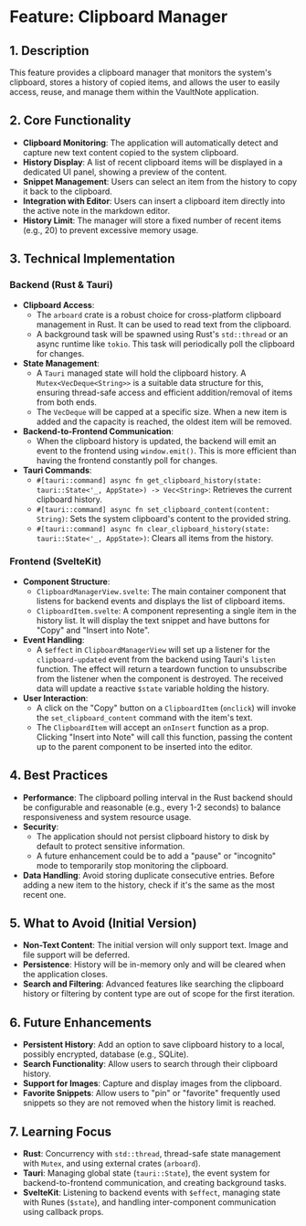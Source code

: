 # Feature: Clipboard Manager

## 1. Description

This feature provides a clipboard manager that monitors the system's clipboard, stores a history of copied items, and allows the user to easily access, reuse, and manage them within the VaultNote application.

## 2. Core Functionality

- **Clipboard Monitoring**: The application will automatically detect and capture new text content copied to the system clipboard.
- **History Display**: A list of recent clipboard items will be displayed in a dedicated UI panel, showing a preview of the content.
- **Snippet Management**: Users can select an item from the history to copy it back to the clipboard.
- **Integration with Editor**: Users can insert a clipboard item directly into the active note in the markdown editor.
- **History Limit**: The manager will store a fixed number of recent items (e.g., 20) to prevent excessive memory usage.

## 3. Technical Implementation

### Backend (Rust & Tauri)

- **Clipboard Access**:
    - The `arboard` crate is a robust choice for cross-platform clipboard management in Rust. It can be used to read text from the clipboard.
    - A background task will be spawned using Rust's `std::thread` or an async runtime like `tokio`. This task will periodically poll the clipboard for changes.
- **State Management**:
    - A `Tauri` managed state will hold the clipboard history. A `Mutex<VecDeque<String>>` is a suitable data structure for this, ensuring thread-safe access and efficient addition/removal of items from both ends.
    - The `VecDeque` will be capped at a specific size. When a new item is added and the capacity is reached, the oldest item will be removed.
- **Backend-to-Frontend Communication**:
    - When the clipboard history is updated, the backend will emit an event to the frontend using `window.emit()`. This is more efficient than having the frontend constantly poll for changes.
- **Tauri Commands**:
    - `#[tauri::command] async fn get_clipboard_history(state: tauri::State<'_, AppState>) -> Vec<String>`: Retrieves the current clipboard history.
    - `#[tauri::command] async fn set_clipboard_content(content: String)`: Sets the system clipboard's content to the provided string.
    - `#[tauri::command] async fn clear_clipboard_history(state: tauri::State<'_, AppState>)`: Clears all items from the history.

### Frontend (SvelteKit)

- **Component Structure**:
    - `ClipboardManagerView.svelte`: The main container component that listens for backend events and displays the list of clipboard items.
    - `ClipboardItem.svelte`: A component representing a single item in the history list. It will display the text snippet and have buttons for "Copy" and "Insert into Note".
- **Event Handling**:
    - A `$effect` in `ClipboardManagerView` will set up a listener for the `clipboard-updated` event from the backend using Tauri's `listen` function. The effect will return a teardown function to unsubscribe from the listener when the component is destroyed. The received data will update a reactive `$state` variable holding the history.
- **User Interaction**:
    - A click on the "Copy" button on a `ClipboardItem` (`onclick`) will invoke the `set_clipboard_content` command with the item's text.
    - The `ClipboardItem` will accept an `onInsert` function as a prop. Clicking "Insert into Note" will call this function, passing the content up to the parent component to be inserted into the editor.

## 4. Best Practices

- **Performance**: The clipboard polling interval in the Rust backend should be configurable and reasonable (e.g., every 1-2 seconds) to balance responsiveness and system resource usage.
- **Security**:
    - The application should not persist clipboard history to disk by default to protect sensitive information.
    - A future enhancement could be to add a "pause" or "incognito" mode to temporarily stop monitoring the clipboard.
- **Data Handling**: Avoid storing duplicate consecutive entries. Before adding a new item to the history, check if it's the same as the most recent one.

## 5. What to Avoid (Initial Version)

- **Non-Text Content**: The initial version will only support text. Image and file support will be deferred.
- **Persistence**: History will be in-memory only and will be cleared when the application closes.
- **Search and Filtering**: Advanced features like searching the clipboard history or filtering by content type are out of scope for the first iteration.

## 6. Future Enhancements

- **Persistent History**: Add an option to save clipboard history to a local, possibly encrypted, database (e.g., SQLite).
- **Search Functionality**: Allow users to search through their clipboard history.
- **Support for Images**: Capture and display images from the clipboard.
- **Favorite Snippets**: Allow users to "pin" or "favorite" frequently used snippets so they are not removed when the history limit is reached.

## 7. Learning Focus

- **Rust**: Concurrency with `std::thread`, thread-safe state management with `Mutex`, and using external crates (`arboard`).
- **Tauri**: Managing global state (`tauri::State`), the event system for backend-to-frontend communication, and creating background tasks.
- **SvelteKit**: Listening to backend events with `$effect`, managing state with Runes (`$state`), and handling inter-component communication using callback props.